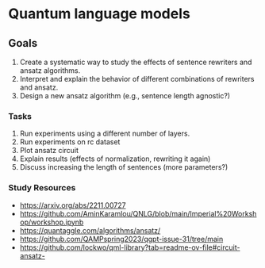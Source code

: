 # Quantum language models

## Goals
1. Create a systematic way to study the effects of sentence rewriters and ansatz algorithms.
2. Interpret and explain the behavior of different combinations of rewriters and ansatz.
3. Design a new ansatz algorithm (e.g., sentence length agnostic?)

### Tasks
1. Run experiments using a different number of layers.
2. Run experiments on rc dataset
3. Plot ansatz circuit
4. Explain results (effects of normalization, rewriting it again)
5. Discuss increasing the length of sentences (more parameters?)

### Study Resources
- https://arxiv.org/abs/2211.00727
- https://github.com/AminKaramlou/QNLG/blob/main/Imperial%20Workshop/workshop.ipynb
- https://quantaggle.com/algorithms/ansatz/
- https://github.com/QAMPspring2023/qgpt-issue-31/tree/main
- https://github.com/lockwo/qml-library?tab=readme-ov-file#circuit-ansatz-


